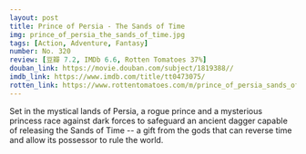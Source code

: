 ```yaml
---
layout: post 
title: Prince of Persia - The Sands of Time
img: prince_of_persia_the_sands_of_time.jpg
tags: [Action, Adventure, Fantasy]
number: No. 320
review: [豆瓣 7.2, IMDb 6.6, Rotten Tomatoes 37%]
douban_link: https://movie.douban.com/subject/1819388//
imdb_link: https://www.imdb.com/title/tt0473075/
rotten_link: https://www.rottentomatoes.com/m/prince_of_persia_sands_of_time
---
```


Set in the mystical lands of Persia, a rogue prince and a mysterious princess race against dark forces to safeguard an ancient dagger capable of releasing the Sands of Time -- a gift from the gods that can reverse time and allow its possessor to rule the world.